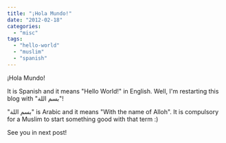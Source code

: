 ```yaml
---
title: "¡Hola Mundo!"
date: "2012-02-18"
categories: 
  - "misc"
tags: 
  - "hello-world"
  - "muslim"
  - "spanish"
---
```


¡Hola Mundo!

It is Spanish and it means "Hello World!" in English. Well, I'm restarting this blog with "بسم اللة"!

"بسم اللة" is Arabic and it means "With the name of Alloh". It is compulsory for a Muslim to start something good with that term :)

See you in next post!
